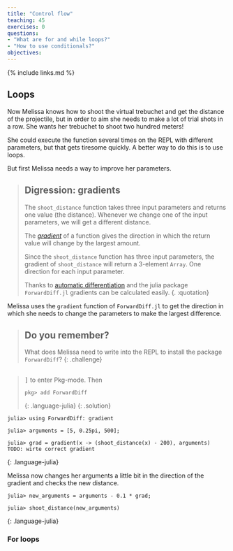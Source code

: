 ```yaml
---
title: "Control flow"
teaching: 45
exercises: 0
questions:
- "What are for and while loops?"
- "How to use conditionals?"
objectives:
---
```


{% include links.md %}

## Loops

Now Melissa knows how to shoot the virtual trebuchet and get the distance of the projectile, but in order to aim she needs to make a lot of trial shots in a row.
She wants her trebuchet to shoot two hundred meters!

She could execute the function several times on the REPL with different parameters, but that gets tiresome quickly.
A better way to do this is to use loops.

But first Melissa needs a way to improve her parameters.

> ## Digression: gradients
> The `shoot_distance` function takes three input parameters and returns one value (the distance).
> Whenever we change one of the input parameters, we will get a different distance.
> 
> The [_gradient_](https://en.wikipedia.org/wiki/Gradient) of a function gives the direction in which the return value will change by the largest amount.
> 
> Since the `shoot_distance` function has three input parameters, the gradient of `shoot_distance` will return a 3-element `Array`.
> One direction for each input parameter.
> 
> Thanks to [automatic differentiation](https://en.wikipedia.org/wiki/Automatic_differentiation) and the julia package `ForwardDiff.jl` gradients can be calculated easily.
{. :quotation}

Melissa uses the `gradient` function of `ForwardDiff.jl` to get the direction in which she needs to change the parameters to make the largest difference.

> ## Do you remember?
> What does Melissa need to write into the REPL to install the package `ForwardDiff`?
{: .challenge}

> ##
> <kbd>]</kbd> to enter Pkg-mode.
> Then 
> ~~~
> pkg> add ForwardDiff
> ~~~
> {: .language-julia}
{: .solution}

~~~
julia> using ForwardDiff: gradient

julia> arguments = [5, 0.25pi, 500];

julia> grad = gradient(x -> (shoot_distance(x) - 200), arguments)
TODO: wirte correct gradient
~~~
{: .language-julia}

Melissa now changes her arguments a little bit in the direction of the gradient and checks the new distance.

~~~
julia> new_arguments = arguments - 0.1 * grad;

julia> shoot_distance(new_arguments)
~~~
{: .language-julia}
### For loops

